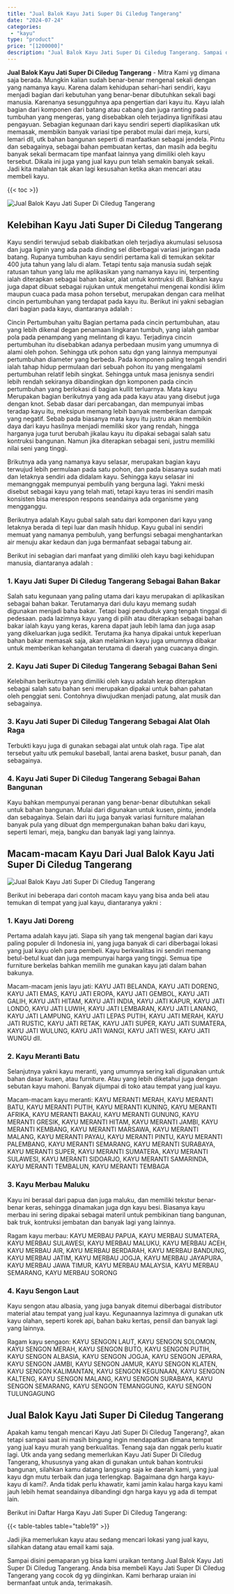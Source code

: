 ```yaml
---
title: "Jual Balok Kayu Jati Super Di Ciledug Tangerang"
date: "2024-07-24"
categories:
 - "kayu"
type: "product"
price: "[1200000]"
description: "Jual Balok Kayu Jati Super Di Ciledug Tangerang. Sampai disini pemaparan yg bisa kami uraikan tentang Jual Balok Kayu Jati Super Di Ciledug Tangerang. Anda b..."
---
```


**Jual Balok Kayu Jati Super Di Ciledug Tangerang** - Mitra Kami yg dimana saja berada. Mungkin kalian sudah benar-benar mengenal sekali dengan yang namanya kayu. Karena dalam kehidupan sehari-hari sendiri, kayu menjadi bagian dari kebutuhan yang benar-benar dibutuhkan sekali bagi manusia. Karenanya sesungguhnya apa pengertian dari kayu itu. Kayu ialah bagian dari komponen dari batang atau cabang dan juga ranting pada tumbuhan yang mengeras, yang disebabkan oleh terjadinya lignifikasi atau pengayuan. Sebagian kegunaan dari kayu sendiri seperti diaplikasikan utk memasak, membikin banyak variasi tipe perabot mulai dari meja, kursi, lemari dll, utk bahan bangunan seperti di manfaatkan sebagai jendela. Pintu dan sebagainya, sebagai bahan pembuatan kertas, dan masih ada begitu banyak sekali bermacam tipe manfaat lainnya yang dimiliki oleh kayu tersebut. Dikala ini juga yang jual kayu pun telah semakin banyak sekali. Jadi kita malahan tak akan lagi kesusahan ketika akan mencari atau membeli kayu.

{{< toc >}}

![Jual Balok Kayu Jati Super Di Ciledug Tangerang](/images/kayu/kayu28.jpg)

## Kelebihan Kayu Jati Super Di Ciledug Tangerang

Kayu sendiri terwujud sebab diakibatkan oleh terjadiya akumulasi selusosa dan juga lignin yang ada pada dinding sel diberbagai variasi jaringan pada batang. Rupanya tumbuhan kayu sendiri pertama kali di temukan sekitar 400 juta tahun yang lalu di alam. Tetapi tentu saja manusia sudah sejak ratusan tahun yang lalu me aplikasikan yang namanya kayu ini, terpenting ialah diterapkan sebagai bahan bakar, alat untuk kontruksi dll. Bahkan kayu juga dapat dibuat sebagai rujukan untuk mengetahui mengenai kondisi iklim maupun cuaca pada masa pohon tersebut, merupakan dengan cara melihat cincin pertumbuhan yang terdapat pada kayu itu. Berikut ini yakni sebagian dari bagian pada kayu, diantaranya adalah :

Cincin Pertumbuhan yaitu Bagian pertama pada cincin pertumbuhan, atau yang lebih dikenal degan penamaan lingkaran tumbuh, yang ialah gambar pola pada penampang yang melintang di kayu. Terjadinya cincin pertumbuhan itu disebabkan adanya perbedaan musim yang umumnya di alami oleh pohon. Sehingga utk pohon satu dgn yang lainnya mempunyai pertumbuhan diameter yang berbeda. Pada komponen paling tengah sendiri ialah tahap hidup permulaan dari sebuah pohon itu yang mengalami pertumbuhan relatif lebih singkat. Sehingga untuk masa jenisnya sendiri lebih rendah sekiranya dibandingkan dgn komponen pada cincin pertumbuhan yang berlokasi di bagian kullit terluarnya. Mata kayu Merupakan bagian berikutnya yang ada pada kayu atau yang disebut juga dengan knot. Sebab dasar dari percabangan, dan mempunyai imbas teradap kayu itu, meksipun memang lebih banyak memberikan dampak yang negatif. Sebab pada biasanya mata kayu itu justru akan membikin daya dari kayu hasilnya menjadi memiliki skor yang rendah, hingga harganya juga turut berubah jikalau kayu itu dipakai sebagai salah satu kontruksi bangunan. Namun jika diterapkan sebagai seni, justru memiliki nilai seni yang tinggi.

Brikutnya ada yang namanya kayu selasar, merupakan bagian kayu terwujud lebih permulaan pada satu pohon, dan pada biasanya sudah mati dan letaknya sendiri ada didalam kayu. Sehingga kayu selasar ini memangnggak mempunyai pembulih yang berguna lagi. Yakni meski disebut sebagai kayu yang telah mati, tetapi kayu teras ini sendiri masih konsisten bisa merespon respons seandainya ada organisme yang mengganggu.

Berikutnya adalah Kayu gubal salah satu dari komponen dari kayu yang letaknya berada di tepi luar dan masih hhidup. Kayu gubal ini sendiri memuat yang namanya pembuluh, yang berfungsi sebagai menghantarkan air menuju akar kedaun dan juga bermanfaat sebagai tabung air.

Berikut ini sebagian dari manfaat yang dimiliki oleh kayu bagi kehidupan manusia, diantaranya adalah :

### 1\. Kayu Jati Super Di Ciledug Tangerang Sebagai Bahan Bakar

Salah satu kegunaan yang paling utama dari kayu merupakan di aplikasikan sebagai bahan bakar. Terutamanya dari dulu kayu memang sudah digunakan menjadi baha bakar. Tetapi bagi penduduk yang tengah tinggal di pedesaan. pada lazimnya kayu yang di pilih atau diterapkan sebagai bahan bakar ialah kayu yang keras, karena dapat jauh lebih lama dan juga asap yang dikeluarkan juga sedikit. Terutama jka hanya dipakai untuk keperluan bahan bakar memasak saja, akan melainkan kayu juga umumnya dibakar untuk memberikan kehangatan terutama di daerah yang cuacanya dingin.

### 2\. Kayu Jati Super Di Ciledug Tangerang Sebagai Bahan Seni

Kelebihan berikutnya yang dimiliki oleh kayu adalah kerap diterapkan sebagai salah satu bahan seni merupakan dipakai untuk bahan pahatan oleh penggiat seni. Contohnya diwujudkan menjadi patung, alat musik dan sebagainya.

### 3\. Kayu Jati Super Di Ciledug Tangerang Sebagai Alat Olah Raga

Terbukti kayu juga di gunakan sebagai alat untuk olah raga. Tipe alat tersebut yaitu utk pemukul baseball, lantai arena basket, busur panah, dan sebagainya.

### 4\. Kayu Jati Super Di Ciledug Tangerang Sebagai Bahan Bangunan

Kayu bahkan mempunyai peranan yang benar-benar dibutuhkan sekali untuk bahan bangunan. Mulai dari digunakan untuk kusen, pintu, jendela dan sebagainya. Selain dari itu juga banyak variasi furniture malahan banyak pula yang dibuat dgn mempergunakan bahan baku dari kayu, seperti lemari, meja, bangku dan banyak lagi yang lainnya.

## Macam-macam Kayu Dari Jual Balok Kayu Jati Super Di Ciledug Tangerang

![Jual Balok Kayu Jati Super Di Ciledug Tangerang](/images/kayu/kayu36.jpg)

Berikut ini beberapa dari contoh macam kayu yang bisa anda beli atau temukan di tempat yang jual kayu, diantaranya yakni :

### 1\. Kayu Jati Doreng

Pertama adalah kayu jati. Siapa sih yang tak mengenal bagian dari kayu paling populer di Indonesia ini, yang juga banyak di cari diberbagai lokasi yang jual kayu oleh para pembeli. Kayu berkwalitas ini sendiri memang betul-betul kuat dan juga mempunyai harga yang tinggi. Semua tipe furniture berkelas bahkan memilih me gunakan kayu jati dalam bahan bakunya.

Macam-macam jenis layu jati: KAYU JATI BELANDA, KAYU JATI DORENG, KAYU JATI EMAS, KAYU JATI EROPA, KAYU JATI GEMBOL, KAYU JATI GALIH, KAYU JATI HITAM, KAYU JATI INDIA, KAYU JATI KAPUR, KAYU JATI LONDO, KAYU JATI LUWIH, KAYU JATI LEMBARAN, KAYU JATI LANANG, KAYU JATI LAMPUNG, KAYU JATI LEPAS PUTIH, KAYU JATI MERAH, KAYU JATI RUSTIC, KAYU JATI RETAK, KAYU JATI SUPER, KAYU JATI SUMATERA, KAYU JATI WULUNG, KAYU JATI WANGI, KAYU JATI WESI, KAYU JATI WUNGU dll.

### 2\. Kayu Meranti Batu

Selanjutnya yakni kayu meranti, yang umumnya sering kali digunakan untuk bahan dasar kusen, atau furniture. Atau yang lebih diketahui juga dengan sebutan kayu mahoni. Banyak dijumpai di toko atau tempat yang jual kayu.

Macam-macam kayu meranti: KAYU MERANTI MERAH, KAYU MERANTI BATU, KAYU MERANTI PUTIH, KAYU MERANTI KUNING, KAYU MERANTI AFRIKA, KAYU MERANTI BAKAU, KAYU MERANTI GUNUNG, KAYU MERANTI GRESIK, KAYU MERANTI HITAM, KAYU MERANTI JAMBI, KAYU MERANTI KEMBANG, KAYU MERANTI MARSAWA, KAYU MERANTI MALANG, KAYU MERANTI PAYAU, KAYU MERANTI PINTU, KAYU MERANTI PALEMBANG, KAYU MERANTI SEMARANG, KAYU MERANTI SURABAYA, KAYU MERANTI SUPER, KAYU MERANTI SUMATERA, KAYU MERANTI SULAWESI, KAYU MERANTI SIDOARJO, KAYU MERANTI SAMARINDA, KAYU MERANTI TEMBALUN, KAYU MERANTI TEMBAGA

### 3\. Kayu Merbau Maluku

Kayu ini berasal dari papua dan juga maluku, dan memiliki tekstur benar-benar keras, sehingga dinamakan juga dgn kayu besi. Biasanya kayu merbau ini sering dipakai sebagai materil untuk pembikinan tiang bangunan, bak truk, kontruksi jembatan dan banyak lagi yang lainnya.

Ragam kayu merbau: KAYU MERBAU PAPUA, KAYU MERBAU SUMATERA, KAYU MERBAU SULAWESI, KAYU MERBAU MALUKU, KAYU MERBAU ACEH, KAYU MERBAU AIR, KAYU MERBAU BERDARAH, KAYU MERBAU BANDUNG, KAYU MERBAU JATIM, KAYU MERBAU JOGJA, KAYU MERBAU JAYAPURA, KAYU MERBAU JAWA TIMUR, KAYU MERBAU MALAYSIA, KAYU MERBAU SEMARANG, KAYU MERBAU SORONG

### 4\. Kayu Sengon Laut

Kayu sengon atau albasia, yang juga banyak ditemui diberbagai distributor material atau tempat yang jual kayu. Kegunaannya lazimnya di gunakan utk kayu olahan, seperti korek api, bahan baku kertas, pensil dan banyak lagi yang lainnya.

Ragam kayu sengaon: KAYU SENGON LAUT, KAYU SENGON SOLOMON, KAYU SENGON MERAH, KAYU SENGON BUTO, KAYU SENGON PUTIH, KAYU SENGON ALBASIA, KAYU SENGON JOGJA, KAYU SENGON JEPARA, KAYU SENGON JAMBI, KAYU SENGON JAMUR, KAYU SENGON KLATEN, KAYU SENGON KALIMANTAN, KAYU SENGON KEGUNAAN, KAYU SENGON KALTENG, KAYU SENGON MALANG, KAYU SENGON SURABAYA, KAYU SENGON SEMARANG, KAYU SENGON TEMANGGUNG, KAYU SENGON TULUNGAGUNG

## Jual Balok Kayu Jati Super Di Ciledug Tangerang

Apakah kamu tengah mencari Kayu Jati Super Di Ciledug Tangerang?, akan tetapi sampai saat ini masih bingung ingin mendapatkan dimana tempat yang jual kayu murah yang berkualitas. Tenang saja dan nggak perlu kuatir lagi. Utk anda yang sedang memerlukan Kayu Jati Super Di Ciledug Tangerang, khususnya yang akan di gunakan untuk bahan kontruksi bangunan, silahkan kamu datang langsung saja ke daerah kami, yang jual kayu dgn mutu terbaik dan juga terlengkap. Bagaimana dgn harga kayu-kayu di kami?. Anda tidak perlu khawatir, kami jamin kalau harga kayu kami jauh lebih hemat seandainya dibandingi dgn harga kayu yg ada di tempat lain.

Berikut ini Daftar Harga Kayu Jati Super Di Ciledug Tangerang:

{{< table-tables table="table19" >}}

Jadi jika memerlukan kayu atau sedang mencari lokasi yang jual kayu, silahkan datang atau email kami saja.

Sampai disini pemaparan yg bisa kami uraikan tentang Jual Balok Kayu Jati Super Di Ciledug Tangerang. Anda bisa membeli Kayu Jati Super Di Ciledug Tangerang yang cocok dg yg diinginkan. Kami berharap uraian ini bermanfaat untuk anda, terimakasih.
